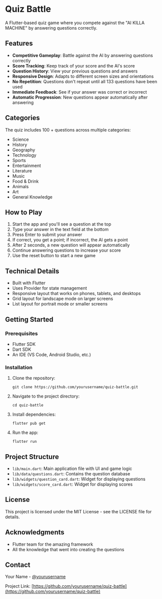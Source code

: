# Quiz Battle

A Flutter-based quiz game where you compete against the "AI KILLA MACHINE" by answering questions correctly.

## Features

- **Competitive Gameplay**: Battle against the AI by answering questions correctly
- **Score Tracking**: Keep track of your score and the AI's score
- **Question History**: View your previous questions and answers
- **Responsive Design**: Adapts to different screen sizes and orientations
- **No Repetition**: Questions don't repeat until all 133 questions have been used
- **Immediate Feedback**: See if your answer was correct or incorrect
- **Automatic Progression**: New questions appear automatically after answering

## Categories

The quiz includes 100 + questions across multiple categories:

- Science
- History
- Geography
- Technology
- Sports
- Entertainment
- Literature
- Music
- Food & Drink
- Animals
- Art
- General Knowledge

## How to Play

1. Start the app and you'll see a question at the top
2. Type your answer in the text field at the bottom
3. Press Enter to submit your answer
4. If correct, you get a point; if incorrect, the AI gets a point
5. After 2 seconds, a new question will appear automatically
6. Continue answering questions to increase your score
7. Use the reset button to start a new game

## Technical Details

- Built with Flutter
- Uses Provider for state management
- Responsive layout that works on phones, tablets, and desktops
- Grid layout for landscape mode on larger screens
- List layout for portrait mode or smaller screens

## Getting Started

### Prerequisites

- Flutter SDK
- Dart SDK
- An IDE (VS Code, Android Studio, etc.)

### Installation

1. Clone the repository:
   ```
   git clone https://github.com/yourusername/quiz-battle.git
   ```

2. Navigate to the project directory:
   ```
   cd quiz-battle
   ```

3. Install dependencies:
   ```
   flutter pub get
   ```

4. Run the app:
   ```
   flutter run
   ```

## Project Structure

- `lib/main.dart`: Main application file with UI and game logic
- `lib/data/questions.dart`: Contains the question database
- `lib/widgets/question_card.dart`: Widget for displaying questions
- `lib/widgets/score_card.dart`: Widget for displaying scores

## License

This project is licensed under the MIT License - see the LICENSE file for details.

## Acknowledgments

- Flutter team for the amazing framework
- All the knowledge that went into creating the questions

## Contact

Your Name - [@yourusername](https://twitter.com/yourusername)

Project Link: [https://github.com/yourusername/quiz-battle](https://github.com/yourusername/quiz-battle) 